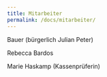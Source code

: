 ```yaml
---
title: Mitarbeiter
permalink: /docs/mitarbeiter/
---
```




Bauer (bürgerlich Julian Peter)

Rebecca Bardos

Marie Haskamp (Kassenprüferin)
